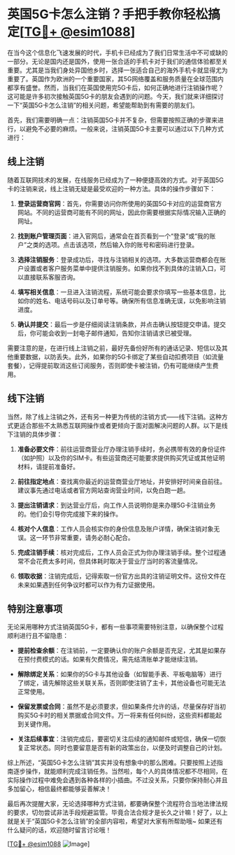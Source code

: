 # 英国5G卡怎么注销？手把手教你轻松搞定[[TG💪+ @esim1088](https://t.me/s/esim1088)]

在当今这个信息化飞速发展的时代，手机卡已经成为了我们日常生活中不可或缺的一部分。无论是国内还是国外，使用一张合适的手机卡对于我们的通信体验都至关重要。尤其是当我们身处异国他乡时，选择一张适合自己的海外手机卡就显得尤为重要了。英国作为欧洲的一个重要国家，其5G网络覆盖和服务质量在全球范围内都享有盛誉。然而，当我们在英国使用完5G卡后，如何正确地进行注销操作呢？这可能是许多初次接触英国5G卡的朋友会遇到的问题。今天，我们就来详细探讨一下“英国5G卡怎么注销”的相关问题，希望能帮助到有需要的朋友们。

首先，我们需要明确一点：注销英国5G卡并不复杂，但需要按照正确的步骤来进行，以避免不必要的麻烦。一般来说，注销英国5G卡主要可以通过以下几种方式进行：

## 线上注销

随着互联网技术的发展，在线服务已经成为了一种便捷高效的方式。对于英国5G卡的注销来说，线上注销无疑是最受欢迎的一种方法。具体的操作步骤如下：

1. **登录运营商官网**：首先，你需要访问你所使用的英国5G卡对应的运营商官方网站。不同的运营商可能有不同的网址，因此你需要根据实际情况输入正确的网址。

2. **找到账户管理页面**：进入官网后，通常会在首页看到一个“登录”或“我的账户”之类的选项。点击该选项，然后输入你的账号和密码进行登录。

3. **选择注销服务**：登录成功后，寻找与注销相关的选项。大多数运营商都会在账户设置或者客户服务菜单中提供注销服务。如果你找不到具体的注销入口，可以直接联系客服咨询。

4. **填写相关信息**：一旦进入注销流程，系统可能会要求你填写一些基本信息，比如你的姓名、电话号码以及订单号等。确保所有信息准确无误，以免影响注销进度。

5. **确认并提交**：最后一步是仔细阅读注销条款，并点击确认按钮提交申请。提交后，你可能会收到一封电子邮件通知，告知你注销请求已被受理。

需要注意的是，在进行线上注销之前，最好先备份好所有的通话记录、短信以及其他重要数据，以防丢失。此外，如果你的5G卡绑定了某些自动扣费项目（如流量套餐），记得提前取消这些订阅服务，否则即使卡被注销，仍有可能继续产生费用。

## 线下注销

当然，除了线上注销之外，还有另一种更为传统的注销方式——线下注销。这种方式更适合那些不太熟悉互联网操作或者更倾向于面对面解决问题的人群。以下是线下注销的具体步骤：

1. **准备必要文件**：前往运营商营业厅办理注销手续时，务必携带有效的身份证件（如护照）以及你的SIM卡。有些运营商还可能要求提供购买凭证或其他证明材料，请提前准备好。

2. **前往指定地点**：查找离你最近的运营商营业厅地址，并安排好时间亲自前往。建议事先通过电话或者官方网站查询营业时间，以免白跑一趟。

3. **提出注销请求**：到达营业厅后，向工作人员说明你是来办理5G卡注销业务的。他们会引导你完成接下来的操作。

4. **核对个人信息**：工作人员会核实你的身份信息及账户详情，确保注销对象无误。这一环节非常重要，请务必耐心配合。

5. **完成注销手续**：核对完成后，工作人员会正式为你办理注销手续。整个过程通常不会花费太多时间，但具体耗时取决于营业厅当时的客流量情况。

6. **领取收据**：注销完成后，记得索取一份官方出具的注销证明文件。这份文件在未来如果遇到任何争议时都可以作为有力证据使用。

## 特别注意事项

无论采用哪种方式注销英国5G卡，都有一些事项需要特别注意，以确保整个过程顺利进行且不留隐患：

- **提前检查余额**：在注销前，一定要确认你的账户余额是否充足，尤其是如果存在预付费模式的话。如果有欠费情况，需先结清账单才能继续注销。
  
- **解除绑定关系**：如果你的5G卡与其他设备（如智能手表、平板电脑等）进行了绑定，请先解除这些关联关系，否则即使注销了主卡，其他设备也可能无法正常使用。

- **保留发票或合同**：虽然不是必须要求，但如果条件允许的话，尽量保存好当初购买5G卡时的相关票据或合同文件。万一将来有任何纠纷，这些资料都能起到关键作用。

- **关注后续事宜**：注销完成后，要密切关注后续的通知邮件或短信，确保一切恢复正常状态。同时也要留意是否有新的政策出台，以便及时调整自己的计划。

综上所述，“英国5G卡怎么注销”其实并没有想象中的那么困难。只要按照上述指南逐步操作，就能顺利完成注销任务。当然啦，每个人的具体情况都不尽相同，在实际操作过程中难免会遇到各种各样的小插曲。不过没关系，只要你保持耐心并且多加留心，相信最终都能够妥善解决！

最后再次提醒大家，无论选择哪种方式注销，都要确保整个流程符合当地法律法规的要求，切勿尝试非法手段规避监管。毕竟合法合规才是长久之计嘛！好了，以上就是关于“英国5G卡怎么注销”的全部内容啦，希望对大家有所帮助哦~ 如果还有什么疑问的话，欢迎随时留言讨论哦！

[[TG💪+ @esim1088](https://t.me/s/esim1088) ![Image](https://i.postimg.cc/4NQfJmqS/Snipaste-2025-05-13-00-14-12.png)]